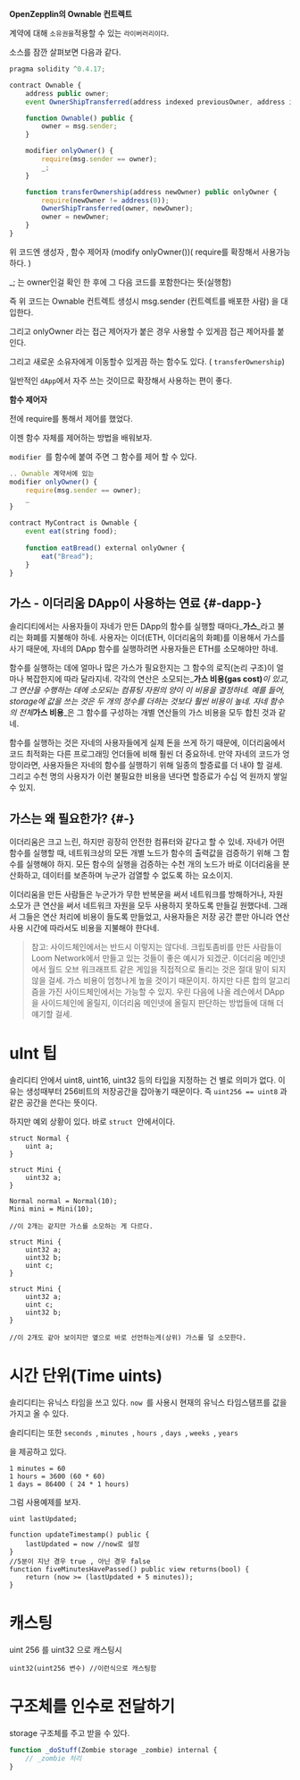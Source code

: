 **OpenZepplin의 Ownable 컨트렉트**

계약에 대해 `소유권을`적용할 수 있는 `라이버러리이다`.

소스를 잠깐 살펴보면 다음과 같다.

```js
pragma solidity ^0.4.17;

contract Ownable {
    address public owner;
    event OwnerShipTransferred(address indexed previousOwner, address indexed newOwner);

    function Ownable() public {
        owner = msg.sender;
    }

    modifier onlyOwner() {
        require(msg.sender == owner);
        _;
    }

    function transferOwnership(address newOwner) public onlyOwner {
        require(newOwner != address(0));
        OwnerShipTransferred(owner, newOwner);
        owner = newOwner;
    }
}
```

위 코드엔 생성자 , 함수 제어자 \(modify onlyOwner\(\)\)\( require를 확장해서 사용가능하다. \)

\_; 는 owner인걸 확인 한 후에 그 다음 코드를 포함한다는 뜻\(실행함\)

즉 위 코드는 Ownable 컨트렉트 생성시 msg.sender \(컨트렉트를 배포한 사람\) 을 대입한다.

그리고 onlyOwner 라는 접근 제어자가 붙은 경우 사용할 수 있게끔 접근 제어자를 붙인다.

그리고 새로운 소유자에게 이동할수 있게끔 하는 함수도 있다. \( `transferOwnership`\)

일반적인 `dApp`에서 자주 쓰는 것이므로 확장해서 사용하는 편이 좋다.

**함수 제어자**

전에 require를 통해서 제어를 했었다. 

이젠 함수 자체를 제어하는 방법을 배워보자. 

`modifier `를 함수에 붙여 주면 그 함수를 제어 할 수 있다. 

```js
.. Ownable 계약서에 있는
modifier onlyOwner() {
    require(msg.sender == owner);
    _
}

contract MyContract is Ownable {
    event eat(string food);
    
    function eatBread() external onlyOwner {
        eat("Bread");
    }
}
```

## 가스 - 이더리움 DApp이 사용하는 연료 {#-dapp-}

솔리디티에서는 사용자들이 자네가 만든 DApp의 함수를 실행할 때마다_**가스**_라고 불리는 화폐를 지불해야 하네. 사용자는 이더\(ETH, 이더리움의 화폐\)를 이용해서 가스를 사기 때문에, 자네의 DApp 함수를 실행하려면 사용자들은 ETH를 소모해야만 하네.

함수를 실행하는 데에 얼마나 많은 가스가 필요한지는 그 함수의 로직\(논리 구조\)이 얼마나 복잡한지에 따라 달라지네. 각각의 연산은 소모되는_**가스 비용\(gas cost\)**_이 있고, 그 연산을 수행하는 데에 소모되는 컴퓨팅 자원의 양이 이 비용을 결정하네. 예를 들어, storage에 값을 쓰는 것은 두 개의 정수를 더하는 것보다 훨씬 비용이 높네. 자네 함수의 전체_**가스 비용**_은 그 함수를 구성하는 개별 연산들의 가스 비용을 모두 합친 것과 같네.

함수를 실행하는 것은 자네의 사용자들에게 실제 돈을 쓰게 하기 때문에, 이더리움에서 코드 최적화는 다른 프로그래밍 언더들에 비해 훨씬 더 중요하네. 만약 자네의 코드가 엉망이라면, 사용자들은 자네의 함수를 실행하기 위해 일종의 할증료를 더 내야 할 걸세. 그리고 수천 명의 사용자가 이런 불필요한 비용을 낸다면 할증료가 수십 억 원까지 쌓일 수 있지.

## 가스는 왜 필요한가? {#-}

이더리움은 크고 느린, 하지만 굉장히 안전한 컴퓨터와 같다고 할 수 있네. 자네가 어떤 함수를 실행할 때, 네트워크상의 모든 개별 노드가 함수의 출력값을 검증하기 위해 그 함수를 실행해야 하지. 모든 함수의 실행을 검증하는 수천 개의 노드가 바로 이더리움을 분산화하고, 데이터를 보존하며 누군가 검열할 수 없도록 하는 요소이지.

이더리움을 만든 사람들은 누군가가 무한 반복문을 써서 네트워크를 방해하거나, 자원 소모가 큰 연산을 써서 네트워크 자원을 모두 사용하지 못하도록 만들길 원했다네. 그래서 그들은 연산 처리에 비용이 들도록 만들었고, 사용자들은 저장 공간 뿐만 아니라 연산 사용 시간에 따라서도 비용을 지불해야 한다네.

> 참고: 사이드체인에서는 반드시 이렇지는 않다네. 크립토좀비를 만든 사람들이 Loom Network에서 만들고 있는 것들이 좋은 예시가 되겠군. 이더리움 메인넷에서 월드 오브 워크래프트 같은 게임을 직접적으로 돌리는 것은 절대 말이 되지 않을 걸세. 가스 비용이 엄청나게 높을 것이기 때문이지. 하지만 다른 합의 알고리즘을 가진 사이드체인에서는 가능할 수 있지. 우린 다음에 나올 레슨에서 DApp을 사이드체인에 올릴지, 이더리움 메인넷에 올릴지 판단하는 방법들에 대해 더 얘기할 걸세.

# uInt 팁

솔리디티 안에서 uint8, uint16, uint32 등의 타입을 지정하는 건 별로 의미가 없다. 이유는 생성때부터 256비트의 저장공간을 잡아놓기 때문이다.  즉 `uint256 == uint8` 과 같은 공간을 쓴다는 뜻이다. 

하지만 예외 상황이 있다. 바로 `struct `안에서이다. 

```
struct Normal {
    uint a;
}

struct Mini {
    uint32 a;
}

Normal normal = Normal(10);
Mini mini = Mini(10);

//이 2개는 같지만 가스를 소모하는 게 다르다. 

struct Mini {
    uint32 a;
    uint32 b;
    uint c;
}

struct Mini {
    uint32 a;
    uint c;  
    uint32 b;  
}

//이 2개도 같아 보이지만 옆으로 바로 선언하는게(상위) 가스를 덜 소모한다. 

```

# **시간 단위\(Time uints\)**

솔리디티는 유닉스 타임을 쓰고 있다. `now `를 사용시 현재의 유닉스 타임스탬프를 값을 가지고 올 수 있다. 

솔리디티는 또한 `seconds `, `minutes `, `hours `, `days `, `weeks `, `years`

을 제공하고 있다. 

```
1 minutes = 60
1 hours = 3600 (60 * 60)
1 days = 86400 ( 24 * 1 hours)
```

그럼 사용예제를 보자. 

```
uint lastUpdated;

function updateTimestamp() public {
    lastUpdated = now //now로 설정
}
//5분이 지난 경우 true , 아닌 경우 false
function fiveMinutesHavePassed() public view returns(bool) {
    return (now >= (lastUpdated + 5 minutes));
}
```

# 캐스팅

uint 256 를 uint32 으로 캐스팅시

```
uint32(uint256 변수) //이런식으로 캐스팅함
```

# 구조체를 인수로 전달하기

storage 구조체를 주고 받을 수 있다. 

```js
function _doStuff(Zombie storage _zombie) internal {
    // _zombie 처리
}
```



